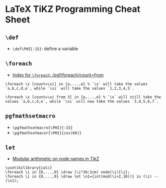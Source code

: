 # LaTeX TiKZ Programming Cheat Sheet

## `\def`
- `\def\PHI{-15}`: define a variable

## `\foreach`

- [Index for `\foreach`: /pgf/foreach/count=<macro>from<value>](http://tex.stackexchange.com/a/21558/23098)

```
\foreach \x [count=\xi] in {a,...,e} % `\x` will take the values `a,b,c,d,e`, while `\xi` will take the values `1,2,3,4,5`.

\foreach \x [count=\xi from 3] in {a,...,e} % `\x` will still take the values `a,b,c,d,e`, while `\xi` will now take the values `3,4,5,6,7`.
```

## `pgfmathsetmacro`
- `\pgfmathsetmacro{\PHI}{-15}`
- `\pgfmathsetmacor{\PHI}{cos(60)}`

## `let`

- [Modular arithmetic on node names in TikZ](http://tex.stackexchange.com/a/4281/23098)
```
\usetikzlibrary{calc}
\foreach \i in {0,...,9} \draw (\i*36:2cm) node(\i){\i};
\foreach \i in {0,...,9} \draw let \n1={int(mod(\i+2,10))} in (\i) -- (\n1);
```

